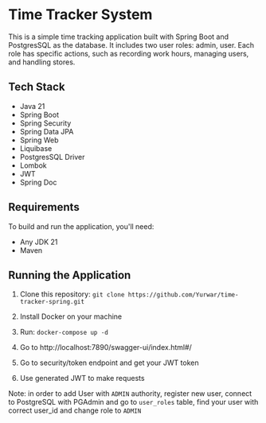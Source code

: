 # Time Tracker System

This is a simple time tracking application built with Spring Boot and PostgresSQL as the database. It includes two user roles: admin, user. Each role has specific actions, such as recording work hours, managing users, and handling stores.

## Tech Stack

- Java 21
- Spring Boot
- Spring Security
- Spring Data JPA
- Spring Web
- Liquibase
- PostgresSQL Driver
- Lombok
- JWT
- Spring Doc

## Requirements

To build and run the application, you'll need:

- Any JDK 21
- Maven

## Running the Application

1. Clone this repository:
```git clone https://github.com/Yurwar/time-tracker-spring.git```

2. Install Docker on your machine
3. Run:
```docker-compose up -d```
4. Go to http://localhost:7890/swagger-ui/index.html#/
5. Go to security/token endpoint and get your JWT token
6. Use generated JWT to make requests

Note: in order to add User with `ADMIN` authority, register new user, connect to PostgreSQL with PGAdmin and go to `user_roles` table, find your user with correct user_id and change role to `ADMIN`
